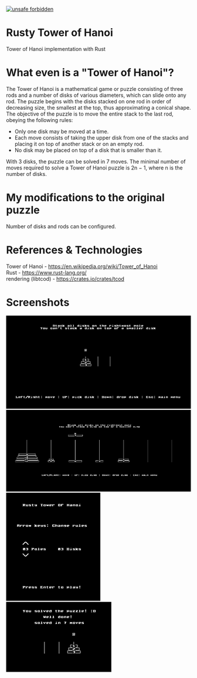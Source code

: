 [![unsafe forbidden](https://img.shields.io/badge/unsafe-forbidden-success.svg)](https://github.com/rust-secure-code/safety-dance/)

# Rusty Tower of Hanoi
Tower of Hanoi implementation with Rust

# What even is a "Tower of Hanoi"?
The Tower of Hanoi is a mathematical game or puzzle consisting of three rods and a number of disks of various diameters, which can slide onto any rod. The puzzle begins with the disks stacked on one rod in order of decreasing size, the smallest at the top, thus approximating a conical shape. The objective of the puzzle is to move the entire stack to the last rod, obeying the following rules:

- Only one disk may be moved at a time.
- Each move consists of taking the upper disk from one of the stacks and placing it on top of another stack or on an empty rod.
- No disk may be placed on top of a disk that is smaller than it.

With 3 disks, the puzzle can be solved in 7 moves. The minimal number of moves required to solve a Tower of Hanoi puzzle is 2n − 1, where n is the number of disks.

# My modifications to the original puzzle
Number of disks and rods can be configured.  

# References & Technologies
Tower of Hanoi - https://en.wikipedia.org/wiki/Tower_of_Hanoi  
Rust - https://www.rust-lang.org/  
rendering (libtcod) - https://crates.io/crates/tcod  

# Screenshots
![alt text](https://github.com/paulo-granthon/rusty-tower-of-hanoi/blob/main/pics/rtoh_game1.png?raw=true)
![alt text](https://github.com/paulo-granthon/rusty-tower-of-hanoi/blob/main/pics/rtoh_game2.png?raw=true)
![alt text](https://github.com/paulo-granthon/rusty-tower-of-hanoi/blob/main/pics/rtoh_menu.png?raw=true)
![alt text](https://github.com/paulo-granthon/rusty-tower-of-hanoi/blob/main/pics/rtoh_win.png?raw=true)

